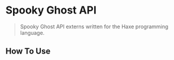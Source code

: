 # Spooky Ghost API
> Spooky Ghost API externs written for the Haxe programming language.


## How To Use


